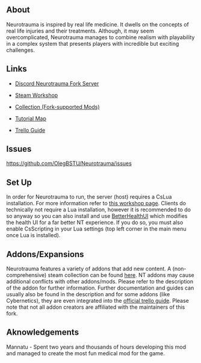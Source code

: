
## About
Neurotrauma is inspired by real life medicine. It dwells on the concepts of real life injuries and their treatments. Although, it may seem overcomplicated, Neurotrauma manages to combine realism with playability in a complex system that presents players with incredible but exciting challenges.

## Links
* [Discord Neurotrauma Fork Server](https://discord.gg/4Yku7qPCYN)

* [Steam Workshop](https://steamcommunity.com/workshop/filedetails/?id=3190189044)
* [Collection (Fork-supported Mods)](https://steamcommunity.com/sharedfiles/filedetails/?id=3338931653)

* [Tutorial Map](https://steamcommunity.com/sharedfiles/filedetails/?id=3355559986)
* [Trello Guide](https://trello.com/b/lA0BSokX/neurotrauma-and-medical-guide)

## Issues
https://github.com/OlegBSTU/Neurotrauma/issues

## Set Up
In order for Neurotrauma to run, the server (host) requires a CsLua installation. For more information refer to [this workshop page](https://trello.com/b/lA0BSokX/neurotrauma-and-medical-guide).
Clients do technically not require a Lua installation, however it is recommended to do so anyway so you can also install and use [BetterHealthUI](https://steamcommunity.com/sharedfiles/filedetails/?id=3231293294) which modifies the health UI for a far better NT experience.
If you do so, you must also enable CsScripting in your Lua settings (top left corner in the main menu once Lua is installed).

## Addons/Expansions
Neurotrauma features a variety of addons that add new content. A (non-comprehensive) steam collection can be found [here](https://steamcommunity.com/sharedfiles/filedetails/?id=3338931653).
NT addons may cause additional conflicts with other addons/mods. Please refer to the description of the addon for further information.
Further documentation and guides can usually also be found in the description and for some addons (like Cybernetics), they are even integrated into the [official trello guide](https://trello.com/b/lA0BSokX/neurotrauma-and-medical-guide).
Please note that not all addon creators are affiliated with the maintainers of this fork.

## Aknowledgements
Mannatu - Spent two years and thousands of hours developing this mod and managed to create the most fun medical mod for the game.

